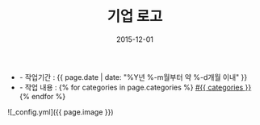 ﻿---
layout: post
title: "기업 로고"
date: 2015-12-01
categories:
  - Logo
  - Design
image: https://kjuhee0712.github.io/images/pages/20151201_bp_logo_01.jpg
image-sm: https://kjuhee0712.github.io/images/thumbs/20151201_bp_logo_01.jpg
---

<ul class="inform">
	<li class="preview__date" itemprop="datePublished" datetime="{{ page.date | date_to_xmlschema }}">- 작업기간 : {{ page.date | date: "%Y년 %-m월부터 약 %-d개월 이내" }}</li>
	<li class="preview__catetory" itemprop="catetory">- 작업 내용 :
		{% for categories in page.categories %}
           <a href="/category/{{ categories }}/">#{{ categories }}</a>     
      	{% endfor %}</li>
</ul>

![_config.yml]({{ page.image }})


